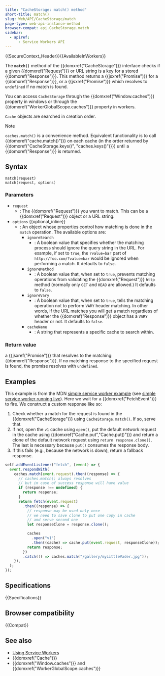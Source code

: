```yaml
---
title: "CacheStorage: match() method"
short-title: match()
slug: Web/API/CacheStorage/match
page-type: web-api-instance-method
browser-compat: api.CacheStorage.match
sidebar:
  - apiref:
      - Service Workers API
---
```


{{SecureContext_Header}}{{AvailableInWorkers}}

The **`match()`** method of the {{domxref("CacheStorage")}} interface checks if a given {{domxref("Request")}} or URL string is a key for a stored {{domxref("Response")}}.
This method returns a {{jsxref("Promise")}} for a {{domxref("Response")}}, or a {{jsxref("Promise")}} which resolves to `undefined` if no match is found.

You can access `CacheStorage` through the {{domxref("Window.caches")}} property in windows or through the {{domxref("WorkerGlobalScope.caches")}} property in workers.

`Cache` objects are searched in creation order.

> [!NOTE]
> `caches.match()` is a convenience method.
> Equivalent functionality is to call {{domxref("cache.match()")}} on each cache (in the order returned by {{domxref("CacheStorage.keys()", "caches.keys()")}}) until a {{domxref("Response")}} is returned.

## Syntax

```js-nolint
match(request)
match(request, options)
```

### Parameters

- `request`
  - : The {{domxref("Request")}} you want to match. This can be a {{domxref("Request")}}
    object or a URL string.
- `options` {{optional_inline}}
  - : An object whose properties control how matching is done in the `match`
    operation. The available options are:
    - `ignoreSearch`
      - : A boolean value that specifies whether the
        matching process should ignore the query string in the URL. For example, if set
        to `true`, the `?value=bar` part of
        `http://foo.com/?value=bar` would be ignored when performing a match.
        It defaults to `false`.
    - `ignoreMethod`
      - : A boolean value that, when set to
        `true`, prevents matching operations from validating the
        {{domxref("Request")}} `http` method (normally only `GET`
        and `HEAD` are allowed.) It defaults to `false`.
    - `ignoreVary`
      - : A boolean value that, when set to
        `true`, tells the matching operation not to perform `VARY`
        header matching. In other words, if the URL matches you will get a match
        regardless of whether the {{domxref("Response")}} object has a `VARY`
        header or not. It defaults to `false`.
    - `cacheName`
      - : A string that represents a specific
        cache to search within.

### Return value

a {{jsxref("Promise")}} that resolves to the matching {{domxref("Response")}}. If
no matching response to the specified request is found, the promise resolves
with `undefined`.

## Examples

This example is from the MDN [simple service worker example](https://github.com/mdn/dom-examples/tree/main/service-worker/simple-service-worker) (see [simple service worker running live](https://bncb2v.csb.app/)).
Here we wait for a {{domxref("FetchEvent")}} to fire. We construct a custom response
like so:

1. Check whether a match for the request is found in the {{domxref("CacheStorage")}}
   using `CacheStorage.match()`. If so, serve that.
2. If not, open the `v1` cache using `open()`, put the default
   network request in the cache using {{domxref("Cache.put","Cache.put()")}} and return a
   clone of the default network request using `return response.clone()`. The
   last is necessary because `put()` consumes the response body.
3. If this fails (e.g., because the network is down), return a fallback response.

```js
self.addEventListener("fetch", (event) => {
  event.respondWith(
    caches.match(event.request).then((response) => {
      // caches.match() always resolves
      // but in case of success response will have value
      if (response !== undefined) {
        return response;
      }
      return fetch(event.request)
        .then((response) => {
          // response may be used only once
          // we need to save clone to put one copy in cache
          // and serve second one
          let responseClone = response.clone();

          caches
            .open("v1")
            .then((cache) => cache.put(event.request, responseClone));
          return response;
        })
        .catch(() => caches.match("/gallery/myLittleVader.jpg"));
    }),
  );
});
```

## Specifications

{{Specifications}}

## Browser compatibility

{{Compat}}

## See also

- [Using Service Workers](/en-US/docs/Web/API/Service_Worker_API/Using_Service_Workers)
- {{domxref("Cache")}}
- {{domxref("Window.caches")}} and {{domxref("WorkerGlobalScope.caches")}}
